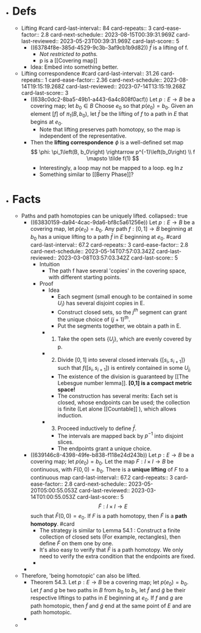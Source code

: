 - # Defs
	- Lifting #card
	  card-last-interval:: 84
	  card-repeats:: 3
	  card-ease-factor:: 2.8
	  card-next-schedule:: 2023-08-15T00:39:31.969Z
	  card-last-reviewed:: 2023-05-23T00:39:31.969Z
	  card-last-score:: 5
		- ((63784f8e-385d-4529-9c3b-3af9cb1b9d82))
		  $\bar f$ is a lifting of f.
			- *Not restricted to paths.*
			- p is a [[Covering map]]
		- Idea: Embed into something better.
	- Lifting correspondence #card
	  card-last-interval:: 31.26
	  card-repeats:: 1
	  card-ease-factor:: 2.36
	  card-next-schedule:: 2023-08-14T19:15:19.268Z
	  card-last-reviewed:: 2023-07-14T13:15:19.268Z
	  card-last-score:: 3
		- ((638c0dc2-8ba5-49b1-a443-6a4c808f0acf)) Let $p: E \rightarrow B$ be a covering map; let $b_0 \in B$ Choose $e_0$ so that $p\left(e_0\right)=b_0$. Given an element $[f]$ of $\pi_1\left(B, b_0\right)$, let $\bar{f}$ be the lifting of $f$ to a path in $E$ that begins at $e_0$.
			- Note that lifting preserves path homotopy, so the map is independent of the representative.
		- Then the **lifting correspondence** $\phi$ is a well-defined set map
		  $$
		  \phi: \pi_1\left(B, b_0\right) \rightarrow p^{-1}\left(b_0\right) \\
		  f \mapsto \tilde f(1)
		  $$
			- Interestingly, a loop may not be mapped to a loop. eg $\ln z$
			- Something similar to [[Berry Phase]]?
- # Facts
	- Paths and path homotopies can be uniquely lifted.
	  collapsed:: true
		- ((63830159-da94-4cac-9da6-bf8c5a61256e)) Let $p: E \rightarrow B$ be a covering map, let $p\left(e_0\right)=b_0$. Any path $f: [0,1] \rightarrow B$ beginning at $b_0$ has a unique lifting to a path $\bar{f}$ in $E$ beginning at $e_0$. #card
		  card-last-interval:: 67.2
		  card-repeats:: 3
		  card-ease-factor:: 2.8
		  card-next-schedule:: 2023-05-14T07:57:03.342Z
		  card-last-reviewed:: 2023-03-08T03:57:03.342Z
		  card-last-score:: 5
			- Intuition
				- The path f have several 'copies' in the covering space, with different starting points.
			- Proof
				- Idea
					- Each segment (small enough to be contained in some $U_i$) has several disjoint copies in E.
					- Construct closed sets, so the $j^{th}$ segment can grant the unique choice of $(j+1)^{th}$.
					- Put the segments together, we obtain a path in E.
				- 1. Take the open sets $\{U_j\}$, which are evenly covered by p.
				- 2. Divide $[0,1]$ into several closed intervals $\{[s_i,s_{i+1}]\}$ such that $f([s_i,s_{i+1}])$ is entirely contained in some $U_{j_i}$
					- The existence of the division is guaranteed by [[The Lebesgue number lemma]]. **[0,1] is a compact metric space!**
					- The construction has several merits: Each set is closed, whose endpoints can be used; the collection is finite (Let alone [[Countable]] ), which allows induction.
				- 3. Proceed inductively to define $\bar f$.
					- The intervals are mapped back by $p^{-1}$ into disjoint slices.
					- The endpoints grant a unique choice.
		- ((639146c8-4398-49fe-b838-f118e24d243b)) Let $p: E \rightarrow B$ be a covering map; let $p\left(e_0\right)=b_0$. Let the map $F: I \times I \rightarrow B$ be continuous, with $F(0,0)=b_0$. There is a **unique lifting** of $F$ to a continuous map
		  card-last-interval:: 67.2
		  card-repeats:: 3
		  card-ease-factor:: 2.8
		  card-next-schedule:: 2023-05-20T05:00:55.053Z
		  card-last-reviewed:: 2023-03-14T01:00:55.053Z
		  card-last-score:: 5
		  $$
		  \tilde{F}: I \times I \rightarrow E
		  $$
		  such that $\bar{F}(0,0)=e_0$. If $F$ is a path homotopy, then $\tilde{F}$ is a **path homotopy**. #card
			- The strategy is similar to Lemma 54.1 : Construct a finite collection of closed sets (For example, rectangles), then define $\bar F$ on them one by one.
			- It's also easy to verify that $\bar F$ is a path homotopy. We only need to verify the extra condition that the endpoints are fixed.
			-
		-
	- Therefore, 'being homotopic' can also be lifted.
		- Theorem 54.3. Let $p : E \rightarrow B$ be a covering map; let $p\left(e_0\right)=b_0$. Let $f$ and $g$ be two paths in $B$ from $b_0$ to $b_1$, let $\tilde{f}$ and $\tilde{g}$ be their respective liftings to paths in $E$ beginning at $e_0$. If $f$ and $g$ are path homotopic, then $\tilde{f}$ and $\tilde{g}$ end at the same point of $E$ and are path homotopic.
		-
	-
